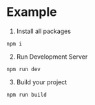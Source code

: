 # Example

1. Install all packages

```
npm i
```

2. Run Development Server

```
npm run dev
```

3. Build your project

```
npm run build
```
